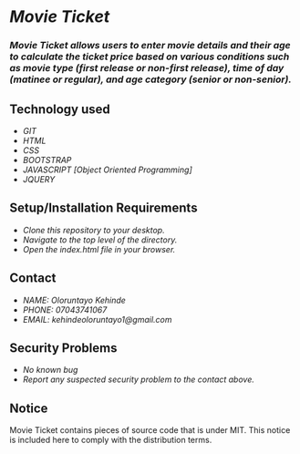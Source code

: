# _Movie Ticket_
### _Movie Ticket allows users to enter movie details and their age to calculate the ticket price based on various conditions such as movie type (first release or non-first release), time of day (matinee or regular), and age category (senior or non-senior)._

## Technology used
* _GIT_
* _HTML_
* _CSS_
* _BOOTSTRAP_
* _JAVASCRIPT [Object Oriented Programming]_
* _JQUERY_

## Setup/Installation Requirements
* _Clone this repository to your desktop._
* _Navigate to the top level of the directory._
* _Open the index.html file in your browser._

## Contact
* _NAME: Oloruntayo Kehinde_
* _PHONE: 07043741067_
* _EMAIL: kehindeoloruntayo1@gmail.com_

## Security Problems
* _No known bug_
* _Report any suspected security problem to the contact above._

## Notice
Movie Ticket contains pieces of source code that is under MIT. This notice is included here to comply with the distribution terms.